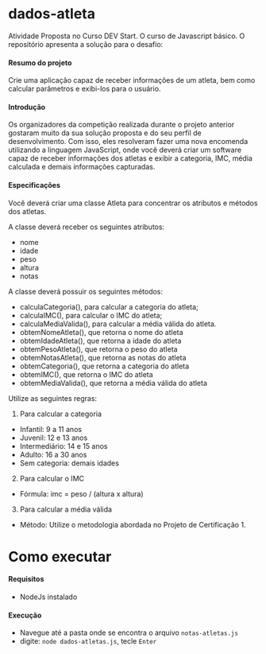 # dados-atleta

Atividade Proposta no Curso DEV Start. O curso de Javascript básico.
O repositório apresenta a solução para o desafio: 

#### Resumo do projeto

Crie uma aplicação capaz de receber informações de um atleta, bem como calcular parâmetros e exibi-los para o usuário.

#### Introdução

Os organizadores da competição realizada durante o projeto anterior gostaram muito da sua solução proposta e do seu perfil de desenvolvimento. Com isso, eles resolveram fazer uma nova encomenda utilizando a linguagem JavaScript, onde você deverá criar um software capaz de receber informações dos atletas e exibir a categoria, IMC, média calculada e demais informações capturadas.

#### Especificações

Você deverá criar uma classe Atleta para concentrar os atributos e métodos dos atletas.

A classe deverá receber os seguintes atributos:

- nome
- idade
- peso
- altura
- notas

A classe deverá possuir os seguintes métodos:

- calculaCategoria(), para calcular a categoria do atleta;
- calculaIMC(), para calcular o IMC do atleta;
- calculaMediaValida(), para calcular a média válida do atleta.
- obtemNomeAtleta(), que retorna o nome do atleta
- obtemIdadeAtleta(), que retorna a idade do atleta
- obtemPesoAtleta(), que retorna o peso do atleta
- obtemNotasAtleta(), que retorna as notas do atleta
- obtemCategoria(), que retorna a categoria do atleta
- obtemIMC(), que retorna o IMC do atleta
- obtemMediaValida(), que retorna a média válida do atleta

Utilize as seguintes regras:

1. Para calcular a categoria

- Infantil: 9 a 11 anos
- Juvenil: 12 e 13 anos
- Intermediário: 14 e 15 anos
- Adulto: 16 a 30 anos
- Sem categoria: demais idades

2. Para calcular o IMC

- Fórmula: imc = peso / (altura x altura)

3. Para calcular a média válida

- Método: Utilize o metodologia abordada no Projeto de Certificação 1.

# Como executar

#### Requisitos
 - NodeJs instalado
#### Execução
 - Navegue até a pasta onde se encontra o arquivo `notas-atletas.js`
 - digite: `node dados-atletas.js`, tecle `Enter`
